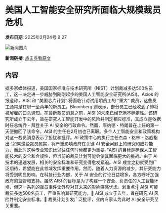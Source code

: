 # 美国人工智能安全研究所面临大规模裁员危机

**发布日期**: 2025年2月24号 9:27

![新闻图片](https://pic.chinaz.com/picmap/201812181034444931_25.jpg)

**新闻链接**: [点击查看原文](https://www.aibase.com/zh/news/15631)

## 内容

据多家媒体报道，美国国家标准与技术研究所（NIST）计划裁减多达500名员工，这一决定进一步威胁到刚刚起步的美国人工智能安全研究所(AISI)。Axios 的报道称，AISI 和 “美国芯片计划” 将面临针对试用期员工的 “重大” 裁员，这些员工通常是在职一至两年的新员工。Bloomberg 则表示，部分员工已经收到了即将被解雇的口头通知。在最新裁员消息之前，AISI 的未来已经充满不确定性。该研究所成立于去年，旨在研究人工智能开发中的风险并制定相应标准，其成立是依据时任总统乔・拜登关于 AI 安全的行政命令。然而，唐纳德・特朗普在上任的第一天便撤回了该命令，AISI 的主任在2月初也已离职。多个人工智能安全和政策机构对这一裁员消息表示了担忧和批评。AI 政策中心的执行主任杰森・格林 - 洛威指出:“如果这些裁员属实，将严重影响政府在关键 AI 安全问题上的研究和应对能力，而此时这种专业知识比以往任何时候都更为重要。”AISI 的目标是确保人工智能技术的安全和合规性，但当前的裁员计划可能会使其面临更大的挑战。由于 AI 技术的迅速发展，相关的安全标准和研究变得愈发紧迫。AISI 成立之初就受到广泛期待，希望能在此领域发挥重要作用。然而，随着人力资源的减少，其研究能力将受到明显影响。在科技行业内部，关于 AI 安全的讨论日益增多，各方呼吁加强政府的监管和支持。虽然 AISI 的目标是为了构建一个安全、负责任的人工智能环境，但这一系列的裁员事件让外界对其未来的影响深感忧虑。划重点:🔹 AISI 可能裁员多达500名员工，严重影响其研究能力。🔹 AISI 成立于去年，旨在研究 AI 风险并制定安全标准。🔹 裁员计划引发广泛批评，业内专家认为此时 AI 安全研究至关重要。
